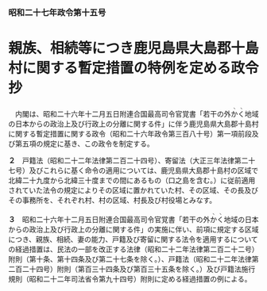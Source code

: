 ### 昭和二十七年政令第十五号  
# 親族、相続等につき鹿児島県大島郡十島村に関する暫定措置の特例を定める政令　抄  
　内閣は、昭和二十六年十二月五日附連合国最高司令官覚書「若干の外<ruby>か<rt>ヽ</rt>く<rt>ヽ</rt></ruby>地域の日本からの政治上及び行政上の分離に関する件」に伴う鹿児島県大島郡十島村に関する暫定措置に関する政令（昭和二十六年政令第三百八十号）第一項前段及び第五項の規定に基き、この政令を制定する。  
  
**２**　戸籍法（昭和二十二年法律第二百二十四号）、寄留法（大正三年法律第二十七号）及びこれらに基く命令の適用については、鹿児島県大島郡十島村の区域で北緯二十九度から北緯三十度までの間にあるもの（口之島を含む。）に従前適用されていた法令の規定によりその区域に置かれていた村、その区域、その長及びその事務所を、それぞれ村、村の区域、村長及び村役場とみなす。  
  
**３**　昭和二十六年十二月五日附連合国最高司令官覚書「若干の外<ruby>か<rt>ヽ</rt>く<rt>ヽ</rt></ruby>地域の日本からの政治上及び行政上の分離に関する件」の実施に伴い、前項に規定する区域につき、親族、相続、妻の能力、戸籍及び寄留に関する法令を適用するについての経過措置は、民法の一部を改正する法律（昭和二十二年法律第二百二十二号）附則（第十条、第十四条及び第二十七条を除く。）、戸籍法（昭和二十二年法律第二百二十四号）附則（第百三十四条及び第百三十五条を除く。）及び戸籍法施行規則（昭和二十二年司法省令第九十四号）附則に定める経過措置の例による。  
  
